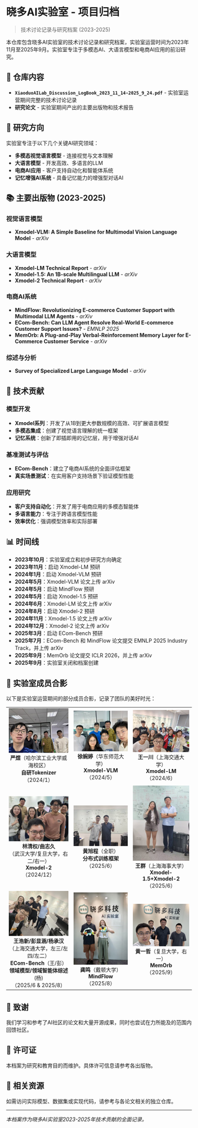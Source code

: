 # 晓多AI实验室 - 项目归档

> 技术讨论记录与研究档案 (2023-2025)

本仓库包含晓多AI实验室的技术讨论记录和研究档案，实验室运营时间为2023年11月至2025年9月。实验室专注于多模态AI、大语言模型和电商AI应用的前沿研究。

## 📁 仓库内容

- **`XiaoduoAILab_Discussion_LogBook_2023_11_14-2025_9_24.pdf`** - 实验室运营期间完整的技术讨论记录
- **研究论文** - 实验室期间产出的主要出版物和技术报告

## 🎯 研究方向

实验室专注于以下几个关键AI研究领域：

- **多模态视觉语言模型** - 连接视觉与文本理解
- **大语言模型** - 开发高效、多语言的LLM
- **电商AI应用** - 客户支持自动化和智能体系统
- **记忆增强AI系统** - 具备记忆能力的增强型对话AI

## 📚 主要出版物 (2023-2025)

### 视觉语言模型
- **Xmodel-VLM: A Simple Baseline for Multimodal Vision Language Model** - *arXiv*

### 大语言模型
- **Xmodel-LM Technical Report** - *arXiv*
- **Xmodel-1.5: An 1B-scale Multilingual LLM** - *arXiv*
- **Xmodel-2 Technical Report** - *arXiv*

### 电商AI系统
- **MindFlow: Revolutionizing E-commerce Customer Support with Multimodal LLM Agents** - *arXiv*
- **ECom-Bench: Can LLM Agent Resolve Real-World E-commerce Customer Support Issues?** - *EMNLP 2025*
- **MemOrb: A Plug-and-Play Verbal-Reinforcement Memory Layer for E-Commerce Customer Service** - *arXiv*

### 综述与分析
- **Survey of Specialized Large Language Model** - *arXiv*

## 🔬 技术贡献

### 模型开发
- **Xmodel系列**：开发了从1B到更大参数规模的高效、可扩展语言模型
- **多模态集成**：创建了视觉语言理解的统一框架
- **记忆系统**：创新了即插即用的记忆层，用于增强对话AI

### 基准测试与评估
- **ECom-Bench**：建立了电商AI系统的全面评估框架
- **真实场景测试**：在实用客户支持场景下验证模型性能

### 应用研究
- **客户支持自动化**：开发了用于电商应用的多模态智能体
- **多语言能力**：专注于跨语言模型性能
- **效率优化**：强调模型效率和实际部署

## 📊 时间线

- **2023年10月**：实验室成立和初步研究方向确定
- **2023年11月**：启动 Xmodel-LM 预研
- **2024年1月**：启动 Xmodel-VLM 预研
- **2024年5月**：Xmodel-VLM 论文上传 arXiv
- **2024年5月**：启动 MindFlow 预研
- **2024年5月**：启动 Xmodel-1.5 预研
- **2024年6月**：Xmodel-LM 论文上传 arXiv
- **2024年8月**：启动 Xmodel-2 预研
- **2024年11月**：Xmodel-1.5 论文上传 arXiv
- **2024年12月**：Xmodel-2 论文上传 arXiv
- **2025年3月**：启动 ECom-Bench 预研
- **2025年7月**：ECom-Bench 和 MindFlow 论文提交 EMNLP 2025 Industry Track，并上传 arXiv
- **2025年9月**：MemOrb 论文提交 ICLR 2026，并上传 arXiv
- **2025年9月**：实验室关闭和档案创建

## 📸 实验室成员合影

以下是实验室运营期间的部分成员合影，记录了团队的美好时光：

<div align="center">

| | | |
|:---:|:---:|:---:|
| <img src="assets/yanyu.jpg" width="200" alt="合影1"><br>**严煜**（哈尔滨工业大学威海校区）<br>**自研Tokenizer**<br>（2024/1）| <img src="assets/xuwanting.jpg" width="200" alt="合影2"><br>**徐婉婷**（华东师范大学）<br>**Xmodel-VLM**<br>（2024/5）| <img src="assets/wangyichuan.jpg" width="200" alt="合影3"><br>**王一川**（上海交通大学）<br>**Xmodel-LM**<br>（2024/6）|
| <img src="assets/linqingquan.jpg" width="200" alt="合影4"><br>**林清权/曲志久**<br>（武汉大学/复旦大学，右二/右一）<br>**Xmodel-2**<br>（2024/12） | <img src="assets/huangxucheng.jpg" width="200" alt="合影4"><br>**黄旭程**（全职）<br>**分布式训练框架**<br>（2025/6） | <img src="assets/wangqun.jpg" width="200" alt="合影5"><br>**王群**（上海海事大学）<br>**Xmodel-1.5+Xmodel-2**<br>（2025/6） |
| <img src="assets/wanghaoxin.jpg" width="200" alt="合影6"><br>**王浩新/彭显涵/杨承汉**<br>（上海交通大学，左三/左四/左二）<br>**ECom-Bench**（王/彭）<br>**领域模型/领域智能体综述**(杨)<br>（2025/6 & 2025/8） | <img src="assets/gongming.jpg" width="200" alt="合影9"><br>**龚鸣**（戴顿大学）<br>**MindFlow**<br>（2025/8）| <img src="assets/huangyizhe.jpg" width="200" alt="合影8"><br>**黄一哲**（复旦大学，右一）<br>**MemOrb**<br>（2025/9）|

</div>


## 🤝 致谢

我们学习和参考了AI社区的论文和大量开源成果，同时也尝试在力所能及的范围内回馈社区。

## 📄 许可证

本档案为研究和教育目的而维护。具体许可信息请参考各出版物。

## 🔗 相关资源

如需访问实际模型、数据集或实现代码，请参考与各论文相关的独立仓库。

---

*本档案作为晓多AI实验室2023-2025年技术贡献的全面记录。*
